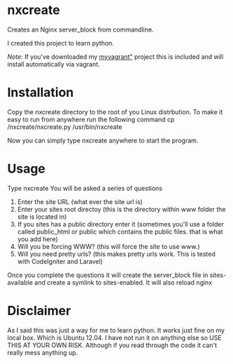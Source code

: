 nxcreate
========

Creates an Nginx server_block from commandline.

I created this project to learn python. 

*Note:*
If you've downloaded my [myvagrant"](https://github.com/toddmcbrearty/myvagrant) project this is included and will install automatically via vagrant. 

Installation
============

Copy the nxcreate directory to the root of you Linux distrbution.
To make it easy to run from anywhere run the following command
cp /nxcreate/nxcreate.py /usr/bin/nxcreate

Now you can simply type nxcreate anywhere to start the program. 


Usage
=====

Type nxcreate
You will be asked a series of questions

1. Enter the site URL (what ever the site url is)
2. Enter your sites root directoy (this is the directory within www folder the site is located in)
3. If you sites has a public directory enter it (sometimes you'll use a folder called public_html or public which contains the public files. that is what you add here)
4. Will you be forcing WWW? (this will force the site to use www.)
5. Will you need pretty urls? (this makes pretty urls work. This is tested with CodeIgniter and Laravel)

Once you complete the questions it will create the server_block file in sites-available and create a symlink to sites-enabled. It will also reload nginx

Disclaimer
==========
As I said this was just a way for me to learn python. It works just fine on my local box. Which is Ubuntu 12.04. I have not run it on anything else so USE THIS AT YOUR OWN RISK. Although if you read through the code it can't really mess anything up.






